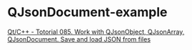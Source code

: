 # QJsonDocument-example

[Qt/C++ - Totorial 085. Work with QJsonObject, QJsonArray, QJsonDocument. Save and load JSON from files](https://evileg.com/en/post/419/)

